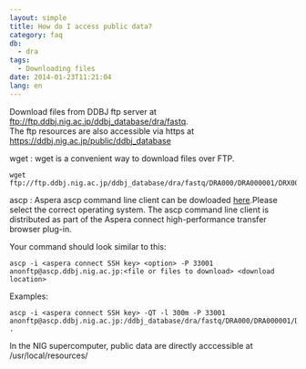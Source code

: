 ```yaml
---
layout: simple
title: How do I access public data?
category: faq
db:
  - dra
tags: 
  - Downloading files
date: 2014-01-23T11:21:04
lang: en
---
```


Download files from DDBJ ftp server at
<ftp://ftp.ddbj.nig.ac.jp/ddbj_database/dra/fastq>.  
The ftp resources are also accessible via https at https://ddbj.nig.ac.jp/public/ddbj_database

wget
: wget is a convenient way to download files over FTP.

```
wget ftp://ftp.ddbj.nig.ac.jp/ddbj_database/dra/fastq/DRA000/DRA000001/DRX000001/DRR000001.fastq.bz2
```
ascp
: Aspera ascp command line client can be dowloaded
[here](http://downloads.asperasoft.com/downloadsconnect).Please select
the correct operating system. The ascp command line client is
distributed as part of the Aspera connect high-performance transfer
browser plug-in.

Your command should look similar to this:

```
ascp -i <aspera connect SSH key> <option> -P 33001 anonftp@ascp.ddbj.nig.ac.jp:<file or files to download> <download location>
```
Examples:
```
ascp -i <aspera connect SSH key> -QT -l 300m -P 33001 anonftp@ascp.ddbj.nig.ac.jp:/ddbj_database/dra/fastq/DRA000/DRA000001/DRX000001/DRR000001.fastq.bz2 .
```

In the NIG supercomputer, public data are directly acccessible at /usr/local/resources/